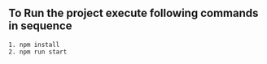 ## To Run the project execute following commands in sequence

    1. npm install
    2. npm run start